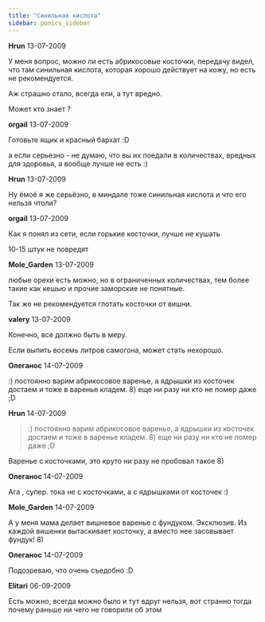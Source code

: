 ```yaml
---
title: "Синильная кислота"
sidebar: ponics_sidebar
---
```


**Hrun** 13-07-2009

У меня вопрос, можно ли есть абрикосовые косточки, передачу видел, что там синильная кислота, которая хорошо действует на кожу, но есть не рекомендуется.

Аж страшно стало, всегда ели, а тут вредно.

Может кто знает ?


**orgail** 13-07-2009

Готовьте ящик и красный бархат :D

а если серьезно - не думаю, что вы их поедали в количествах, вредных для здоровья, а вообще лучше не есть :)


**Hrun** 13-07-2009

Ну ёмоё я же серьёзно, в миндале тоже синильная кислота и что его нельзя чтоли?


**orgail** 13-07-2009

Как я понял из сети, если горькие косточки, лучше не кушать

10-15 штук не повредят


**Mole_Garden** 13-07-2009

любые орехи есть можно, но в ограниченных количествах, тем более такие как кешью и прочие заморские не понятные.

Так же не рекомендуется глотать косточки от вишни. 


**valery** 13-07-2009

Конечно, все должно быть в меру.

Если выпить восемь литров самогона, может стать нехорошо.


**Олеганос** 14-07-2009

 :) постоянно варим абрикосовое варенье, а ядрышки из косточек достаем и тоже в варенье кладем. 8) еще ни разу ни кто не помер даже ;D


**Hrun** 14-07-2009

> :) постоянно варим абрикосовое варенье, а ядрышки из косточек достаем и тоже в варенье кладем. 8) еще ни разу ни кто не помер даже ;D

Варенье с косточками, это круто ни разу не пробовал такое 8)


**Олеганос** 14-07-2009

Ага , супер. тока не с косточками, а с ядрышками от косточек :)


**Mole_Garden** 14-07-2009

А у меня мама делает вишневое варенье с фундуком. Эксклюзив. Из каждой вишенки вытаскивает косточку, а вместо нее засовывает фундук! 8)


**Олеганос** 14-07-2009

Подозреваю, что очень съедобно :D


**Elitari** 06-09-2009

Есть можно, всегда можно было и тут вдруг нельзя, вот странно тогда почему раньше ни чего не говорили об этом


